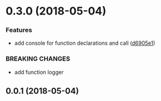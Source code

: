 <a name="0.3.0"></a>
# 0.3.0 (2018-05-04)


### Features

* add console for function declarations and call ([d6905e1](https://github.com/TaroXin/vue-pretty-logger/commit/d6905e1))


### BREAKING CHANGES

* add function logger



<a name="0.0.1"></a>
## 0.0.1 (2018-05-04)



